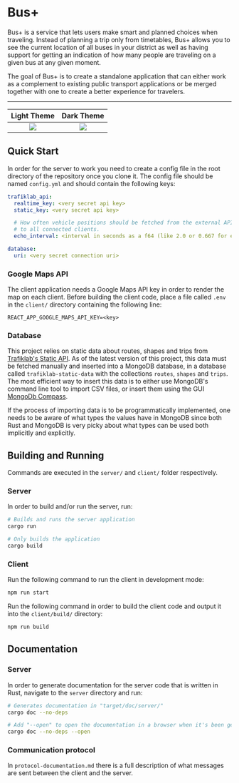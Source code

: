 # Bus+

Bus+ is a service that lets users make smart and planned choices when traveling. Instead of planning a trip only from timetables, Bus+ allows you to see the current location of all buses in your district as well as having support for getting an indication of how many people are traveling on a given bus at any given moment.

The goal of Bus+ is to create a standalone application that can either work as a complement to existing public transport applications or be merged together with one to create a better experience for travelers.

---

<center>

Light Theme                |  Dark Theme
:-------------------------:|:-------------------------:
![](https://user-images.githubusercontent.com/21147276/117493528-62e1d800-af73-11eb-849f-bc1f593b0c29.png)  |  ![](https://user-images.githubusercontent.com/21147276/117493551-6bd2a980-af73-11eb-89f9-8e9bc2f3ee78.png)

</center>

## Quick Start
In order for the server to work you need to create a config file in the root directory of the repository once you clone it. The config file should be named `config.yml` and should contain the following keys:

```yml
trafiklab_api:
  realtime_key: <very secret api key>
  static_key: <very secret api key>

  # How often vehicle positions should be fetched from the external API and sent
  # to all connected clients.
  echo_interval: <interval in seconds as a f64 (like 2.0 or 0.667 for example)>

database:
  uri: <very secret connection uri>
```

### Google Maps API

The client application needs a Google Maps API key in order to render the map on each client. Before building the client code, place a file called `.env` in the `client/` directory containing the following line:
```
REACT_APP_GOOGLE_MAPS_API_KEY=<key>
```

### Database

This project relies on static data about routes, shapes and trips from [Trafiklab's Static API](https://www.trafiklab.se/api/gtfs-regional-static-data-beta). As of the latest version of this project, this data must be fetched manually and inserted into a MongoDB database, in a database called `trafiklab-static-data` with the collections `routes`, `shapes` and `trips`. The most efficient way to insert this data is to either use MongoDB's command line tool to import CSV files, or insert them using the GUI [MongoDb Compass](https://www.mongodb.com/products/compass).

If the process of importing data is to be programmatically implemented, one needs to be aware of what types the values have in MongoDB since both Rust and MongoDB is very picky about what types can be used both implicitly and explicitly.

## Building and Running

Commands are executed in the `server/` and `client/` folder respectively.

### Server

In order to build and/or run the server, run:

```bash
# Builds and runs the server application
cargo run

# Only builds the application
cargo build
```

### Client

Run the following command to run the client in development mode:
```bash
npm run start
```

Run the following command in order to build the client code and output it into the `client/build/` directory:
```bash
npm run build
```


## Documentation

### Server

In order to generate documentation for the server code that is written in Rust, navigate to the `server` directory and run:

```bash
# Generates documentation in "target/doc/server/"
cargo doc --no-deps

# Add "--open" to open the documentation in a browser when it's been generated.
cargo doc --no-deps --open
```

### Communication protocol

In `protocol-documentation.md` there is a full description of what messages are sent between the client and the server.
